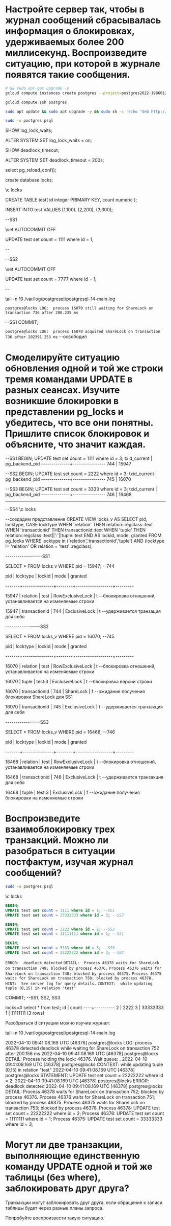 # Настройте сервер так, чтобы в журнал сообщений сбрасывалась информация о блокировках, удерживаемых более 200 миллисекунд. Воспроизведите ситуацию, при которой в журнале появятся такие сообщения.

```bash
# && sudo apt-get upgrade -y
gcloud compute instances create postgres --project=postgres2022-19860123 --zone=us-central1-a --machine-type=e2-medium --network-interface=network-tier=PREMIUM,subnet=default --maintenance-policy=MIGRATE --service-account=945627251304-compute@developer.gserviceaccount.com --scopes=https://www.googleapis.com/auth/devstorage.read_only,https://www.googleapis.com/auth/logging.write,https://www.googleapis.com/auth/monitoring.write,https://www.googleapis.com/auth/servicecontrol,https://www.googleapis.com/auth/service.management.readonly,https://www.googleapis.com/auth/trace.append --create-disk=auto-delete=yes,boot=yes,device-name=instance-1,image=projects/ubuntu-os-cloud/global/images/ubuntu-2004-focal-v20220303a,mode=rw,size=10,type=projects/postgres2022-19860123/zones/us-central1-a/diskTypes/pd-ssd --no-shielded-secure-boot --shielded-vtpm --shielded-integrity-monitoring --reservation-affinity=any
```

```bash
gcloud compute ssh postgres
```

```bash
sudo apt update && sudo apt upgrade -y && sudo sh -c 'echo "deb http://apt.postgresql.org/pub/repos/apt $(lsb_release -cs)-pgdg main" > /etc/apt/sources.list.d/pgdg.list' && wget --quiet -O - https://www.postgresql.org/media/keys/ACCC4CF8.asc | sudo apt-key add - && sudo apt-get update && sudo apt-get -y install postgresql-14
```

```bash
sudo -u postgres psql
```

SHOW log_lock_waits;

ALTER SYSTEM SET log_lock_waits = on;

SHOW deadlock_timeout;

ALTER SYSTEM SET deadlock_timeout = 200s;

select pg_reload_conf();

create database locks;

\c locks

CREATE TABLE test(
  id integer PRIMARY KEY,
  count numeric
);

INSERT INTO test VALUES (1,100), (2,200), (3,300);

--SS1

\set AUTOCOMMIT OFF

UPDATE test set count = 1111 where id = 1;

--

--SS2

\set AUTOCOMMIT OFF

UPDATE test set count = 7777 where id = 1;

--

tail -n 10 /var/log/postgresql/postgresql-14-main.log

`postgres@locks LOG:  process 16070 still waiting for ShareLock on transaction 736 after 200.235 ms`

--SS1 COMMIT;

 `postgres@locks LOG:  process 16070 acquired ShareLock on transaction 736 after 202391.253 ms` --освободил

# Смоделируйте ситуацию обновления одной и той же строки тремя командами UPDATE в разных сеансах. Изучите возникшие блокировки в представлении pg_locks и убедитесь, что все они понятны. Пришлите список блокировок и объясните, что значит каждая.

--SS1
BEGIN;
UPDATE test set count = 1111 where id = 3;
 txid_current | pg_backend_pid
--------------+----------------
          744 |          15947

--SS2
BEGIN;
UPDATE test set count = 2222 where id = 3;
txid_current | pg_backend_pid
--------------+----------------
          745 |          16070

--SS3
BEGIN;
UPDATE test set count = 3333 where id = 3;
 txid_current | pg_backend_pid
--------------+----------------
          746 |          16468

----

--SS4
\c locks

--создадим представление
CREATE VIEW locks_v AS
SELECT pid,
       locktype,
       CASE locktype
         WHEN 'relation' THEN relation::regclass::text
         WHEN 'transactionid' THEN transactionid::text
         WHEN 'tuple' THEN relation::regclass::text||':'||tuple::text
       END AS lockid,
       mode,
       granted
FROM pg_locks
WHERE locktype in ('relation','transactionid','tuple')
AND (locktype != 'relation' OR relation = 'test'::regclass);

------------------SS1

SELECT * FROM locks_v WHERE pid = 15947; --744

 pid  |   locktype    | lockid |       mode       | granted

-------+---------------+--------+------------------+---------

 15947 | relation      | test   | RowExclusiveLock | t         --блокировка отношений, устанавливается на изменяемые строки

 15947 | transactionid | 744    | ExclusiveLock    | t         --удерживается транзация для себя 

-----------------SS2

SELECT * FROM locks_v WHERE pid = 16070; --745

  pid  |   locktype    | lockid |       mode       | granted

-------+---------------+--------+------------------+---------

 16070 | relation      | test   | RowExclusiveLock | t          --блокировка отношений, устанавливается на изменяемые строки

 16070 | tuple         | test:3 | ExclusiveLock    | t          --блокировка версии строки

 16070 | transactionid | 744    | ShareLock        | f          --ожидание получения блокировки ShareLock для SS1

 16070 | transactionid | 745    | ExclusiveLock    | t          --удерживается транзакция для себя


-----------------SS3

SELECT * FROM locks_v WHERE pid = 16468; --746

  pid  |   locktype    | lockid |       mode       | granted

-------+---------------+--------+------------------+---------

 16468 | relation      | test   | RowExclusiveLock | t          --блокировка отношений, устанавливается на изменяемые строки

 16468 | transactionid | 746    | ExclusiveLock    | t          --удерживается транзакция для себя

 16468 | tuple         | test:3 | ExclusiveLock    | f          --ожидание получения блокировки на изменяемые строки


# Воспроизведите взаимоблокировку трех транзакций. Можно ли разобраться в ситуации постфактум, изучая журнал сообщений?

```bash
sudo -u postgres psql
```

\c locks

```sql
BEGIN;
UPDATE test set count = 1111 where id = 1; --SS1
UPDATE test set count = 33333333 where id = 3; --SS3

BEGIN;
UPDATE test set count = 2222 where id = 2; --SS2
UPDATE test set count = 11111111 where id = 1; --SS1

BEGIN;
UPDATE test set count = 3333 where id = 3; --SS3
UPDATE test set count = 22222222 where id = 2; --SS2
```

`ERROR:  deadlock detected`
`DETAIL:  Process 46378 waits for ShareLock on transaction 749; blocked by process 46376.`
`Process 46376 waits for ShareLock on transaction 748; blocked by process 46375.`
`Process 46375 waits for ShareLock on transaction 750; blocked by process 46378.`
`HINT:  See server log for query details.`
`CONTEXT:  while updating tuple (0,15) in relation "test"`


COMMIT; --SS1, SS2, SS3 

locks=# select * from test;
 id |  count
----+----------
  2 |     2222
  3 | 33333333
  1 | 11111111
(3 rows)

Разобраться d ситуации можно изучив журнал:

tail -n 10 /var/log/postgresql/postgresql-14-main.log

2022-04-10 09:41:08.169 UTC [46378] postgres@locks LOG:  process 46378 detected deadlock while waiting for ShareLock on transaction 752 after 200.156 ms
2022-04-10 09:41:08.169 UTC [46378] postgres@locks DETAIL:  Process holding the lock: 46376. Wait queue: .
2022-04-10 09:41:08.169 UTC [46378] postgres@locks CONTEXT:  while updating tuple (0,15) in relation "test"
2022-04-10 09:41:08.169 UTC [46378] postgres@locks STATEMENT:  UPDATE test set count = 22222222 where id = 2;
2022-04-10 09:41:08.169 UTC [46378] postgres@locks ERROR:  deadlock detected
2022-04-10 09:41:08.169 UTC [46378] postgres@locks DETAIL:  Process 46378 waits for ShareLock on transaction 752; blocked by process 46376.
        Process 46376 waits for ShareLock on transaction 751; blocked by process 46375.
        Process 46375 waits for ShareLock on transaction 753; blocked by process 46378.
        Process 46378: UPDATE test set count = 22222222 where id = 2;
        Process 46376: UPDATE test set count = 11111111 where id = 1;
        Process 46375: UPDATE test set count = 33333333 where id = 3;


# Могут ли две транзакции, выполняющие единственную команду UPDATE одной и той же таблицы (без where), заблокировать друг друга?

Транзакции могут заблокировать друг друга, если обращение к записи таблицы будет через разные планы запроса.

Попробуйте воспроизвести такую ситуацию.